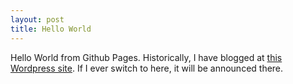 ```yaml
---
layout: post
title: Hello World
---
```

Hello World from Github Pages. Historically, I have blogged at [this Wordpress site](https://nsaunders.wordpress.com/). If I ever switch to here, it will be announced there.
